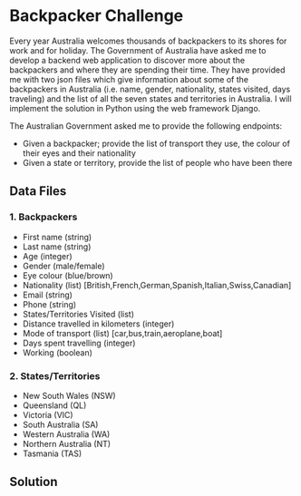 # Backpacker Challenge

Every year Australia welcomes thousands of backpackers to its shores for work
and for holiday. The Government of Australia have asked me to develop a backend
web application to discover more about the backpackers and where they are
spending their time. They have provided me with two json files which give
information about some of the backpackers in Australia (i.e. name, gender,
nationality, states visited, days traveling) and the list of all the seven
states and territories in Australia. I will implement the solution in Python
using the web framework Django.

The Australian Government asked me to provide the following endpoints:
* Given a backpacker; provide the list of transport they use, the colour of
their eyes and their nationality
* Given a state or territory, provide the list of people who have been there

## Data Files

### 1. Backpackers

- First name (string)
- Last name (string)
- Age (integer)
- Gender (male/female)
- Eye colour (blue/brown)
- Nationality (list) [British,French,German,Spanish,Italian,Swiss,Canadian]
- Email (string)
- Phone (string)
- States/Territories Visited (list)
- Distance travelled in kilometers (integer)
- Mode of transport (list) [car,bus,train,aeroplane,boat]
- Days spent travelling (integer)
- Working (boolean)

### 2. States/Territories

- New South Wales (NSW)
- Queensland (QL)
- Victoria (VIC)
- South Australia (SA)
- Western Australia (WA)
- Northern Australia (NT)
- Tasmania (TAS)

## Solution
